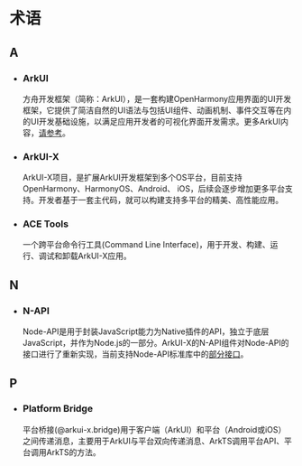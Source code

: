 # 术语

## A

- ### ArkUI

  方舟开发框架（简称：ArkUI），是一套构建OpenHarmony应用界面的UI开发框架，它提供了简洁自然的UI语法与包括UI组件、动画机制、事件交互等在内的UI开发基础设施，以满足应用开发者的可视化界面开发需求。更多ArkUI内容，[请参考](https://developer.harmonyos.com/cn/develop/arkUI/)。

- ### ArkUI-X

  ArkUI-X项目，是扩展ArkUI开发框架到多个OS平台，目前支持OpenHarmony、HarmonyOS、Android、 iOS，后续会逐步增加更多平台支持。开发者基于一套主代码，就可以构建支持多平台的精美、高性能应用。

- ### ACE Tools

  一个跨平台命令行工具(Command Line Interface)，用于开发、构建、运行、调试和卸载ArkUI-X应用。

## N

- ### N-API

  Node-API是用于封装JavaScript能力为Native插件的API，独立于底层JavaScript，并作为Node.js的一部分。ArkUI-X的N-API组件对Node-API的接口进行了重新实现，当前支持Node-API标准库中的[部分接口](./application-dev/reference/native-lib/third_party_napi/napi.md)。

## P

- ### Platform Bridge

  平台桥接(@arkui-x.bridge)用于客户端（ArkUI）和平台（Android或iOS）之间传递消息，主要用于ArkUI与平台双向传递消息、ArkTS调用平台API、平台调用ArkTS的方法。